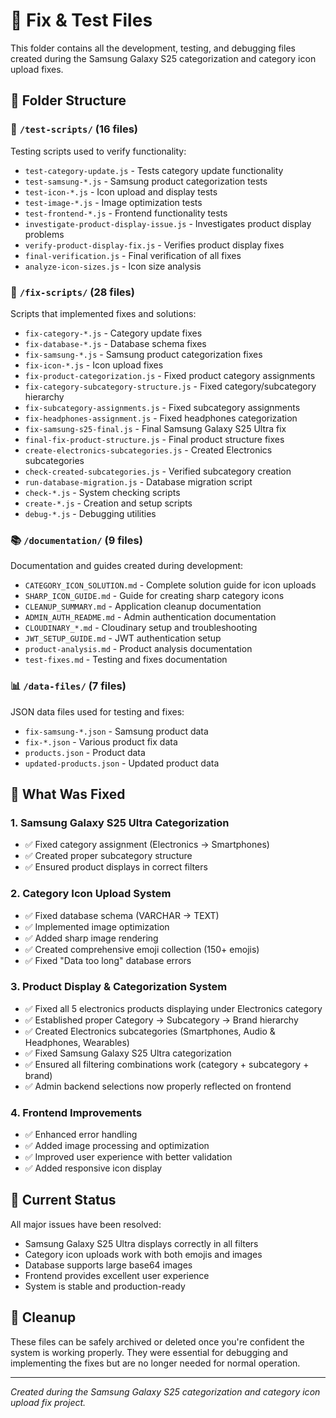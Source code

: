 # 🧪 Fix & Test Files

This folder contains all the development, testing, and debugging files created during the Samsung Galaxy S25 categorization and category icon upload fixes.

## 📁 Folder Structure

### 🧪 `/test-scripts/` (16 files)
Testing scripts used to verify functionality:
- `test-category-update.js` - Tests category update functionality
- `test-samsung-*.js` - Samsung product categorization tests
- `test-icon-*.js` - Icon upload and display tests
- `test-image-*.js` - Image optimization tests
- `test-frontend-*.js` - Frontend functionality tests
- `investigate-product-display-issue.js` - Investigates product display problems
- `verify-product-display-fix.js` - Verifies product display fixes
- `final-verification.js` - Final verification of all fixes
- `analyze-icon-sizes.js` - Icon size analysis

### 🔧 `/fix-scripts/` (28 files)
Scripts that implemented fixes and solutions:
- `fix-category-*.js` - Category update fixes
- `fix-database-*.js` - Database schema fixes
- `fix-samsung-*.js` - Samsung product categorization fixes
- `fix-icon-*.js` - Icon upload fixes
- `fix-product-categorization.js` - Fixed product category assignments
- `fix-category-subcategory-structure.js` - Fixed category/subcategory hierarchy
- `fix-subcategory-assignments.js` - Fixed subcategory assignments
- `fix-headphones-assignment.js` - Fixed headphones categorization
- `fix-samsung-s25-final.js` - Final Samsung Galaxy S25 Ultra fix
- `final-fix-product-structure.js` - Final product structure fixes
- `create-electronics-subcategories.js` - Created Electronics subcategories
- `check-created-subcategories.js` - Verified subcategory creation
- `run-database-migration.js` - Database migration script
- `check-*.js` - System checking scripts
- `create-*.js` - Creation and setup scripts
- `debug-*.js` - Debugging utilities

### 📚 `/documentation/` (9 files)
Documentation and guides created during development:
- `CATEGORY_ICON_SOLUTION.md` - Complete solution guide for icon uploads
- `SHARP_ICON_GUIDE.md` - Guide for creating sharp category icons
- `CLEANUP_SUMMARY.md` - Application cleanup documentation
- `ADMIN_AUTH_README.md` - Admin authentication documentation
- `CLOUDINARY_*.md` - Cloudinary setup and troubleshooting
- `JWT_SETUP_GUIDE.md` - JWT authentication setup
- `product-analysis.md` - Product analysis documentation
- `test-fixes.md` - Testing and fixes documentation

### 📊 `/data-files/` (7 files)
JSON data files used for testing and fixes:
- `fix-samsung-*.json` - Samsung product data
- `fix-*.json` - Various product fix data
- `products.json` - Product data
- `updated-products.json` - Updated product data

## 🎯 What Was Fixed

### 1. Samsung Galaxy S25 Ultra Categorization
- ✅ Fixed category assignment (Electronics → Smartphones)
- ✅ Created proper subcategory structure
- ✅ Ensured product displays in correct filters

### 2. Category Icon Upload System
- ✅ Fixed database schema (VARCHAR → TEXT)
- ✅ Implemented image optimization
- ✅ Added sharp image rendering
- ✅ Created comprehensive emoji collection (150+ emojis)
- ✅ Fixed "Data too long" database errors

### 3. Product Display & Categorization System
- ✅ Fixed all 5 electronics products displaying under Electronics category
- ✅ Established proper Category → Subcategory → Brand hierarchy
- ✅ Created Electronics subcategories (Smartphones, Audio & Headphones, Wearables)
- ✅ Fixed Samsung Galaxy S25 Ultra categorization
- ✅ Ensured all filtering combinations work (category + subcategory + brand)
- ✅ Admin backend selections now properly reflected on frontend

### 4. Frontend Improvements
- ✅ Enhanced error handling
- ✅ Added image processing and optimization
- ✅ Improved user experience with better validation
- ✅ Added responsive icon display

## 🚀 Current Status

All major issues have been resolved:
- Samsung Galaxy S25 Ultra displays correctly in all filters
- Category icon uploads work with both emojis and images
- Database supports large base64 images
- Frontend provides excellent user experience
- System is stable and production-ready

## 🧹 Cleanup

These files can be safely archived or deleted once you're confident the system is working properly. They were essential for debugging and implementing the fixes but are no longer needed for normal operation.

---

*Created during the Samsung Galaxy S25 categorization and category icon upload fix project.*